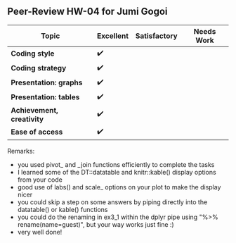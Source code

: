 Peer-Review HW-04 for Jumi Gogoi
----------------------------------------------------
  Topic                       | Excellent | Satisfactory | Needs Work |
  ----------------------------|-----|-----|-----|
  **Coding style**            | :heavy_check_mark: |  |  |
  **Coding strategy**         | :heavy_check_mark: |  |  |
  **Presentation: graphs**    | :heavy_check_mark: |  |  |
  **Presentation: tables**    | :heavy_check_mark: |  |  |
  **Achievement, creativity** | :heavy_check_mark: |  |  |
  **Ease of access**          | :heavy_check_mark: |  |  |
  
  Remarks:
  
  - you used pivot_ and _join functions efficiently to complete the tasks
  - I learned some of the DT::datatable and knitr::kable() display options from your code
  - good use of labs() and scale_ options on your plot to make the display nicer
  - you could skip a step on some answers by piping directly into the datatable() or kable() functions
  - you could do the renaming in ex3_1 within the dplyr pipe using "%>% rename(name=guest)", but your way works just fine :)
  - very well done!
  